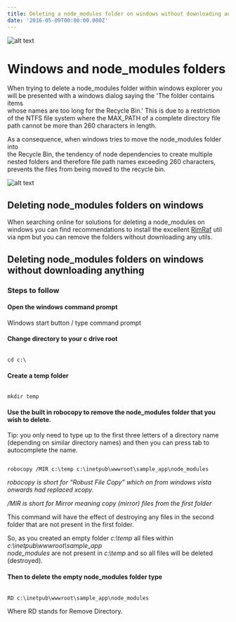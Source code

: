 ```yaml
---
title: Deleting a node_modules folder on windows without downloading anything
date: '2016-05-09T00:00:00.000Z'
---
```


![alt text ](/images/delete-node-modules.png "Deleting a  
node_modules folder on windows")

# Windows and node_modules folders

When trying to delete a node\_modules folder within windows explorer you  
will be presented with a windows dialog saying the 'The folder contains items  
whose names are too long for the Recycle Bin.' This is due to a restriction  
of the NTFS file system where the MAX_PATH of a complete directory file  
path cannot be more than 260 characters in length.

As a consequence, when windows tries to move the node_modules folder into  
the Recycle Bin, the tendency of node dependencies to create multiple  
nested folders and therefore file path names exceeding 260 characters,  
prevents the files from being moved to the recycle bin.

![alt text ](/images/long-file-names-node-modules.png "Long file names dialog 
when deleting a node_modules folder on windows")

## Deleting node_modules folders on windows

When searching online for solutions for deleting a node\_modules on windows you can find 
recommendations to install the excellent <a href="https://github.com/isaacs/rimraf">RimRaf</a> 
util via npm but you can remove the folders without downloading any utils.

## Deleting node_modules folders on windows without downloading anything

### Steps to follow

#### Open the windows command prompt

Windows start button / type command prompt

#### Change directory to your c drive root

```

cd c:\

```

#### Create a temp folder

```

mkdir temp

```

#### Use the built in robocopy to remove the node_modules folder that you wish to delete.

Tip: you only need to type up to the first three letters of a directory name (depending on 
similar directory names) and then you can press tab to autocomplete the name.

```

robocopy /MIR c:\temp c:\inetpub\wwwroot\sample_app\node_modules

```

*robocopy is short for “Robust File Copy” which on from windows vista onwards had replaced 
xcopy.* 

*/MIR is short for Mirror meaning copy (mirror) files from the first folder*

This command will have the effect of destroying any files in the second folder that are 
not present in the first folder.

So, as you created an empty folder *c:\temp* all files within *c:\inetpub\wwwroot\sample_app\
node\_modules* are not present in *c:\temp* and so all files will be deleted (destroyed).

#### Then to delete the empty node_modules folder type

```

RD c:\inetpub\wwwroot\sample_app\node_modules

```

Where RD stands for Remove Directory.
